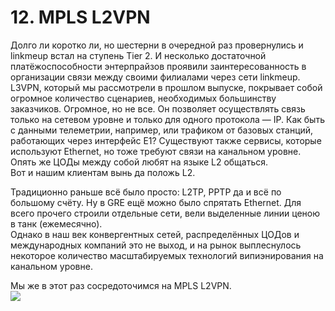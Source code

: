 # 12. MPLS L2VPN

Долго ли коротко ли, но шестерни в очередной раз провернулись и linkmeup встал на ступень Tier 2. И несколько достаточной платёжоспособности энтерпрайзов проявили заинтересованность в организации связи между своими филиалами через сети linkmeup.  
L3VPN, который мы рассмотрели в прошлом выпуске, покрывает собой огромное количество сценариев, необходимых большинству заказчиков. Огромное, но не все. Он позволяет осуществлять связь только на сетевом уровне и только для одного протокола — IP. Как быть с данными телеметрии, например, или трафиком от базовых станций, работающих через интерфейс E1? Существуют также сервисы, которые используют Ethernet, но тоже требуют связи на канальном уровне. Опять же ЦОДы между собой любят на языке L2 общаться.  
Вот и нашим клиентам вынь да положь L2.

Традиционно раньше всё было просто: L2TP, PPTP да и всё по большому счёту. Ну в GRE ещё можно было спрятать Ethernet. Для всего прочего строили отдельные сети, вели выделенные линии ценою в танк \(ежемесячно\).  
Однако в наш век конвергентных сетей, распределённых ЦОДов и международных компаний это не выход, и на рынок выплеснулось некоторое количество масштабируемых технологий випиэнирования на канальном уровне.

Мы же в этот раз сосредоточимся на MPLS L2VPN.  
![](https://habrastorage.org/files/eae/117/c69/eae117c6959a468186bbaf65bad18639.jpg)

